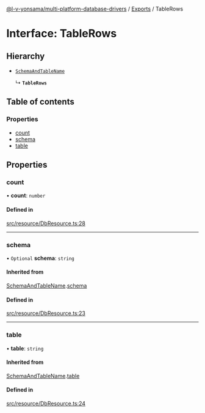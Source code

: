 [@l-v-yonsama/multi-platform-database-drivers](../README.md) / [Exports](../modules.md) / TableRows

# Interface: TableRows

## Hierarchy

- [`SchemaAndTableName`](SchemaAndTableName.md)

  ↳ **`TableRows`**

## Table of contents

### Properties

- [count](TableRows.md#count)
- [schema](TableRows.md#schema)
- [table](TableRows.md#table)

## Properties

### count

• **count**: `number`

#### Defined in

[src/resource/DbResource.ts:28](https://github.com/l-v-yonsama/db-drivers/blob/a223cf2/src/resource/DbResource.ts#L28)

___

### schema

• `Optional` **schema**: `string`

#### Inherited from

[SchemaAndTableName](SchemaAndTableName.md).[schema](SchemaAndTableName.md#schema)

#### Defined in

[src/resource/DbResource.ts:23](https://github.com/l-v-yonsama/db-drivers/blob/a223cf2/src/resource/DbResource.ts#L23)

___

### table

• **table**: `string`

#### Inherited from

[SchemaAndTableName](SchemaAndTableName.md).[table](SchemaAndTableName.md#table)

#### Defined in

[src/resource/DbResource.ts:24](https://github.com/l-v-yonsama/db-drivers/blob/a223cf2/src/resource/DbResource.ts#L24)
